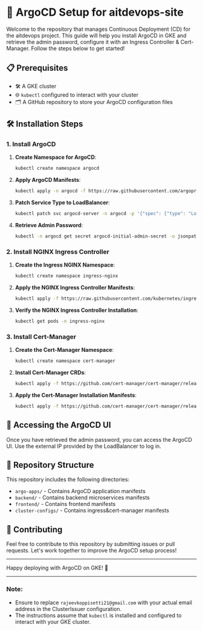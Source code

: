 # 🚀 ArgoCD Setup for aitdevops-site

Welcome to the repository that manages Continuous Deployment (CD) for the aitdevops project. This guide will help you install ArgoCD in GKE and retrieve the admin password, configure it with an Ingress Controller & Cert-Manager. Follow the steps below to get started!

## 📋 Prerequisites

- 🛠️ A GKE cluster
- 🌐 `kubectl` configured to interact with your cluster
- 🗂️ A GitHub repository to store your ArgoCD configuration files

## 🛠️ Installation Steps

### 1. Install ArgoCD

1. **Create Namespace for ArgoCD**:
    ```sh
    kubectl create namespace argocd
    ```

2. **Apply ArgoCD Manifests**:
    ```sh
    kubectl apply -n argocd -f https://raw.githubusercontent.com/argoproj/argo-cd/stable/manifests/install.yaml
    ```

3. **Patch Service Type to LoadBalancer**:
    ```sh
    kubectl patch svc argocd-server -n argocd -p '{"spec": {"type": "LoadBalancer"}}'
    ```

4. **Retrieve Admin Password**:
    ```sh
    kubectl -n argocd get secret argocd-initial-admin-secret -o jsonpath="{.data.password}" | base64 -d
    ```

### 2. Install NGINX Ingress Controller

1. **Create the Ingress NGINX Namespace**:
    ```sh
    kubectl create namespace ingress-nginx
    ```

2. **Apply the NGINX Ingress Controller Manifests**:
    ```sh
    kubectl apply -f https://raw.githubusercontent.com/kubernetes/ingress-nginx/main/deploy/static/provider/cloud/deploy.yaml -n ingress-nginx
    ```

3. **Verify the NGINX Ingress Controller Installation**:
    ```sh
    kubectl get pods -n ingress-nginx
    ```

### 3. Install Cert-Manager

1. **Create the Cert-Manager Namespace**:
    ```sh
    kubectl create namespace cert-manager
    ```

2. **Install Cert-Manager CRDs**:
    ```sh
    kubectl apply -f https://github.com/cert-manager/cert-manager/releases/download/v1.12.0/cert-manager.crds.yaml
    ```

3. **Apply the Cert-Manager Installation Manifests**:
    ```sh
    kubectl apply -f https://github.com/cert-manager/cert-manager/releases/download/v1.12.0/cert-manager.yaml -n cert-manager
    ```

## 🎯 Accessing the ArgoCD UI

Once you have retrieved the admin password, you can access the ArgoCD UI. Use the external IP provided by the LoadBalancer to log in.

## 📂 Repository Structure

This repository includes the following directories:

- `argo-apps/` - Contains ArgoCD application manifests
- `backend/` - Contains backend microservices manifests
- `frontend/` - Contains frontend manifests
- `cluster-configs/` - Contains ingress&cert-manager manifests

## 🤝 Contributing

Feel free to contribute to this repository by submitting issues or pull requests. Let's work together to improve the ArgoCD setup process!

---

Happy deploying with ArgoCD on GKE! 🚀

---

### Note:
- Ensure to replace `rajeevkoppisetti21@gmail.com` with your actual email address in the ClusterIssuer configuration.
- The instructions assume that `kubectl` is installed and configured to interact with your GKE cluster.
